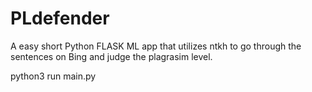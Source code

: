 # PLdefender

A easy short Python FLASK ML app that utilizes ntkh to go through the sentences on Bing and judge the plagrasim level. 

python3 run main.py
